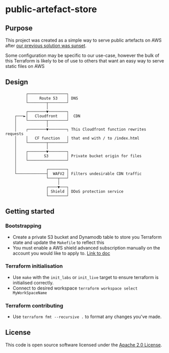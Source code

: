 
# public-artefact-store

## Purpose

This project was created as a simple way to serve public artefacts on AWS after [our previous solution was sunset](https://jfrog.com/blog/into-the-sunset-bintray-jcenter-gocenter-and-chartcenter/).

Some configuration may be specific to our use-case, however the bulk of this Terraform is likely to be of use to others that want an easy way to serve static files on AWS

## Design

```png
         ┌─────────────────┐
         │     Route 53    │ DNS
         └────────┬────────┘
                  │
         ┌────────▼────────┐
    ┌───►│   Cloudfront    │  CDN
    │    └────────┬────────┘
    │             │
    │    ┌────────▼────────┐ This Cloudfront function rewrites requests
    │    │   CF function   │ that end with / to /index.html
    │    └────────┬────────┘
    │             │
    │    ┌────────▼────────┐
    │    │       S3        │ Private bucket origin for files
    │    └─────────────────┘
    │
    │             ┌────────┐
    └─────────────┤  WAFV2 │ Filters undesirable CDN traffic
                  └────┬───┘
                       │
                  ┌────▼───┐
                  │ Shield │ DDoS protection service
                  └────────┘
```
<!--- edit this diagram with https://asciiflow.com  -->
## Getting started

### Bootstrapping

- Create a private S3 bucket and Dynamodb table to store you Terraform state and update the `Makefile` to reflect this
- You must enable a AWS shield advanced subscription manually on the account you would like to apply to. [Link to doc](https://docs.aws.amazon.com/waf/latest/developerguide/enable-ddos-prem.html)

### Terraform initialisation

- Use `make` with the `init_labs` or `init_live` target to ensure terraform is initialised correctly.
- Connect to desired workspace `terraform workspace select MyWorkSpaceName`

### Terraform contributing

- Use `terraform fmt --recursive .` to format any changes you've made.

## License

This code is open source software licensed under the [Apache 2.0 License]("http://www.apache.org/licenses/LICENSE-2.0.html").
